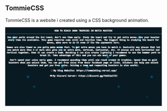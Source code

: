 ## TommieCSS

TommieCSS is a website i created using a CSS background animation.

<img src="https://github.com/elite159844/tommie17/blob/main/2ndwebsite.png?raw=true" alt="Website Banner" />
